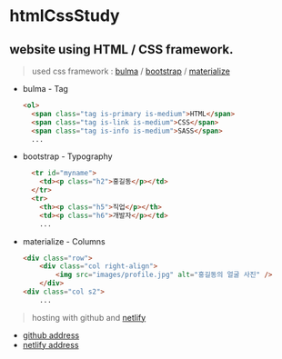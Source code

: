 # htmlCssStudy
## website using HTML / CSS framework.
> used css framework : [bulma](https://bulma.io/) / [bootstrap](https://getbootstrap.com/) / [materialize](https://materializecss.com/)

* bulma - Tag
  ```html
  <ol>
    <span class="tag is-primary is-medium">HTML</span>
    <span class="tag is-link is-medium">CSS</span>
    <span class="tag is-info is-medium">SASS</span>
    ...
  ```

* bootstrap - Typography
  ```html
    <tr id="myname">
      <td><p class="h2">홍길동</p></td>
    </tr>
    <tr>
      <th><p class="h5">직업</p></th>
      <td><p class="h6">개발자</p></td>
      ...
  ```

* materialize - Columns
  ```html
  <div class="row">
      <div class="col right-align">
          <img src="images/profile.jpg" alt="홍길동의 얼굴 사진" />
      </div>
  <div class="col s2">
      ...
  ```
  
> hosting with github and [netlify](https://www.netlify.com/)
    <br/>
*    [github address](https://jnj3j3.github.io/htmlCssStudy/)
    <br/>
*    [netlify address](https://main--profound-beijinho-2ace0f.netlify.app/)
